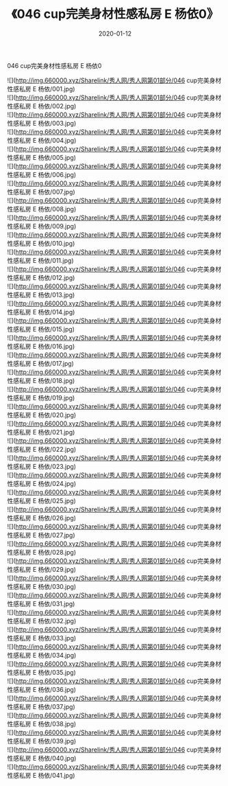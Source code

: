 ﻿---
layout: post
title:  《046 cup完美身材性感私房 E 杨依0》
date:   2020-01-12
img: http://img.660000.xyz/Sharelink/秀人网/秀人网第01部分/046 cup完美身材性感私房 E 杨依0/000.jpg
categories: [美女, 清纯, 唯美]
---

046 cup完美身材性感私房 E 杨依0

  ![](http://img.660000.xyz/Sharelink/秀人网/秀人网第01部分/046 cup完美身材性感私房 E 杨依/001.jpg) <br> ![](http://img.660000.xyz/Sharelink/秀人网/秀人网第01部分/046 cup完美身材性感私房 E 杨依/002.jpg) <br> ![](http://img.660000.xyz/Sharelink/秀人网/秀人网第01部分/046 cup完美身材性感私房 E 杨依/003.jpg) <br> ![](http://img.660000.xyz/Sharelink/秀人网/秀人网第01部分/046 cup完美身材性感私房 E 杨依/004.jpg) <br> ![](http://img.660000.xyz/Sharelink/秀人网/秀人网第01部分/046 cup完美身材性感私房 E 杨依/005.jpg) <br> ![](http://img.660000.xyz/Sharelink/秀人网/秀人网第01部分/046 cup完美身材性感私房 E 杨依/006.jpg) <br> ![](http://img.660000.xyz/Sharelink/秀人网/秀人网第01部分/046 cup完美身材性感私房 E 杨依/007.jpg) <br> ![](http://img.660000.xyz/Sharelink/秀人网/秀人网第01部分/046 cup完美身材性感私房 E 杨依/008.jpg) <br> ![](http://img.660000.xyz/Sharelink/秀人网/秀人网第01部分/046 cup完美身材性感私房 E 杨依/009.jpg) <br> ![](http://img.660000.xyz/Sharelink/秀人网/秀人网第01部分/046 cup完美身材性感私房 E 杨依/010.jpg) <br> ![](http://img.660000.xyz/Sharelink/秀人网/秀人网第01部分/046 cup完美身材性感私房 E 杨依/011.jpg) <br> ![](http://img.660000.xyz/Sharelink/秀人网/秀人网第01部分/046 cup完美身材性感私房 E 杨依/012.jpg) <br> ![](http://img.660000.xyz/Sharelink/秀人网/秀人网第01部分/046 cup完美身材性感私房 E 杨依/013.jpg) <br> ![](http://img.660000.xyz/Sharelink/秀人网/秀人网第01部分/046 cup完美身材性感私房 E 杨依/014.jpg) <br> ![](http://img.660000.xyz/Sharelink/秀人网/秀人网第01部分/046 cup完美身材性感私房 E 杨依/015.jpg) <br> ![](http://img.660000.xyz/Sharelink/秀人网/秀人网第01部分/046 cup完美身材性感私房 E 杨依/016.jpg) <br> ![](http://img.660000.xyz/Sharelink/秀人网/秀人网第01部分/046 cup完美身材性感私房 E 杨依/017.jpg) <br> ![](http://img.660000.xyz/Sharelink/秀人网/秀人网第01部分/046 cup完美身材性感私房 E 杨依/018.jpg) <br> ![](http://img.660000.xyz/Sharelink/秀人网/秀人网第01部分/046 cup完美身材性感私房 E 杨依/019.jpg) <br> ![](http://img.660000.xyz/Sharelink/秀人网/秀人网第01部分/046 cup完美身材性感私房 E 杨依/020.jpg) <br> ![](http://img.660000.xyz/Sharelink/秀人网/秀人网第01部分/046 cup完美身材性感私房 E 杨依/021.jpg) <br> ![](http://img.660000.xyz/Sharelink/秀人网/秀人网第01部分/046 cup完美身材性感私房 E 杨依/022.jpg) <br> ![](http://img.660000.xyz/Sharelink/秀人网/秀人网第01部分/046 cup完美身材性感私房 E 杨依/023.jpg) <br> ![](http://img.660000.xyz/Sharelink/秀人网/秀人网第01部分/046 cup完美身材性感私房 E 杨依/024.jpg) <br> ![](http://img.660000.xyz/Sharelink/秀人网/秀人网第01部分/046 cup完美身材性感私房 E 杨依/025.jpg) <br> ![](http://img.660000.xyz/Sharelink/秀人网/秀人网第01部分/046 cup完美身材性感私房 E 杨依/026.jpg) <br> ![](http://img.660000.xyz/Sharelink/秀人网/秀人网第01部分/046 cup完美身材性感私房 E 杨依/027.jpg) <br> ![](http://img.660000.xyz/Sharelink/秀人网/秀人网第01部分/046 cup完美身材性感私房 E 杨依/028.jpg) <br> ![](http://img.660000.xyz/Sharelink/秀人网/秀人网第01部分/046 cup完美身材性感私房 E 杨依/029.jpg) <br> ![](http://img.660000.xyz/Sharelink/秀人网/秀人网第01部分/046 cup完美身材性感私房 E 杨依/030.jpg) <br> ![](http://img.660000.xyz/Sharelink/秀人网/秀人网第01部分/046 cup完美身材性感私房 E 杨依/031.jpg) <br> ![](http://img.660000.xyz/Sharelink/秀人网/秀人网第01部分/046 cup完美身材性感私房 E 杨依/032.jpg) <br> ![](http://img.660000.xyz/Sharelink/秀人网/秀人网第01部分/046 cup完美身材性感私房 E 杨依/033.jpg) <br> ![](http://img.660000.xyz/Sharelink/秀人网/秀人网第01部分/046 cup完美身材性感私房 E 杨依/034.jpg) <br> ![](http://img.660000.xyz/Sharelink/秀人网/秀人网第01部分/046 cup完美身材性感私房 E 杨依/035.jpg) <br> ![](http://img.660000.xyz/Sharelink/秀人网/秀人网第01部分/046 cup完美身材性感私房 E 杨依/036.jpg) <br> ![](http://img.660000.xyz/Sharelink/秀人网/秀人网第01部分/046 cup完美身材性感私房 E 杨依/037.jpg) <br> ![](http://img.660000.xyz/Sharelink/秀人网/秀人网第01部分/046 cup完美身材性感私房 E 杨依/038.jpg) <br> ![](http://img.660000.xyz/Sharelink/秀人网/秀人网第01部分/046 cup完美身材性感私房 E 杨依/039.jpg) <br> ![](http://img.660000.xyz/Sharelink/秀人网/秀人网第01部分/046 cup完美身材性感私房 E 杨依/040.jpg) <br> ![](http://img.660000.xyz/Sharelink/秀人网/秀人网第01部分/046 cup完美身材性感私房 E 杨依/041.jpg) <br>